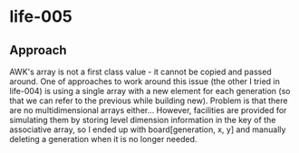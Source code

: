 life-005
========


Approach
--------
AWK's array is not a first class value - it cannot be copied and passed around.
One of approaches to work around this issue (the other I tried in life-004) is
using a single array with a new element for each generation (so that we can
refer to the previous while building new). Problem is that there are no
multidimensional arrays either...  However, facilities are provided for
simulating them by storing level dimension information in the key of the
associative array, so I ended up with board[generation, x, y] and manually
deleting a generation when it is no longer needed.
